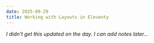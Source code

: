 ```yaml
---
date: 2025-09-29
title: Working with Layouts in Eleventy
---
```


_I didn't get this updated on the day. I can add notes later..._
